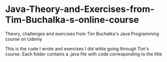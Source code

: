 # Java-Theory-and-Exercises-from-Tim-Buchalka-s-online-course
Theory, challenges and exercises from Tim Buchalka's Java Programming course on Udemy

This is the code I wrote and exercises I did while going through Tim's course. 
Each folder contains a .java file with code corresponding to the title
